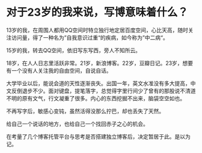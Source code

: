 # 对于23岁的我来说，写博意味着什么？


13岁的我，在周围人都用QQ空间时特立独行地定居百度空间，心比天高，随时关注访问量，得了一种名为”自我意识过重“的疾病，如今称为”中二病“。

15岁的我，转去QQ空间，依旧写东写西，旁人不知所云。

18岁，在人人日志里活跃非常。21岁，新浪博客。22岁，豆瓣日记。23岁，想要有一个没有人关注我的自由空间，自说自话。

大学毕业以后，能说会道的天性逐渐丧失。出国一年，英文水准没有多大提高，中文反倒退步不少。面对键盘，提笔落字，总觉得字里行间少了曾有的那股说不清道不明的原有文气，行文凝重了很多。内心的东西挖掘不出来，脑袋空空如也。

不再写字后，敏感心变钝，虽然活得没那么拧巴，却也丢失了天然。

给自己一个说话的地方，也给自己一个找回赤子之心的机会。

在考量了几个博客托管平台与思考是否搭建独立博客后，决定暂居于此。是以为记。

